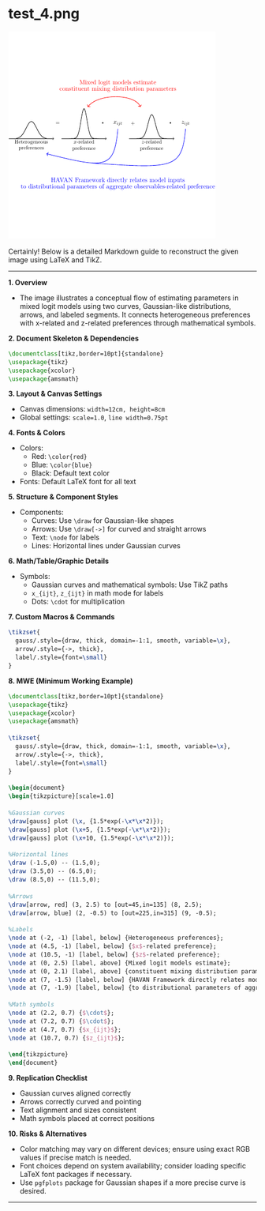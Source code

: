# test_4.png

![test_4.png](../../../eval_dataset/images/test_4.png)

Certainly! Below is a detailed Markdown guide to reconstruct the given image using LaTeX and TikZ.

---

**1. Overview**
- The image illustrates a conceptual flow of estimating parameters in mixed logit models using two curves, Gaussian-like distributions, arrows, and labeled segments. It connects heterogeneous preferences with x-related and z-related preferences through mathematical symbols.

**2. Document Skeleton & Dependencies**
```latex
\documentclass[tikz,border=10pt]{standalone}
\usepackage{tikz}
\usepackage{xcolor}
\usepackage{amsmath}
```

**3. Layout & Canvas Settings**
- Canvas dimensions: `width=12cm, height=8cm`
- Global settings: `scale=1.0`, `line width=0.75pt`

**4. Fonts & Colors**
- Colors:
  - Red: `\color{red}`
  - Blue: `\color{blue}`
  - Black: Default text color
- Fonts: Default LaTeX font for all text

**5. Structure & Component Styles**
- Components:
  - Curves: Use `\draw` for Gaussian-like shapes
  - Arrows: Use `\draw[->]` for curved and straight arrows
  - Text: `\node` for labels
  - Lines: Horizontal lines under Gaussian curves

**6. Math/Table/Graphic Details**
- Symbols:
  - Gaussian curves and mathematical symbols: Use TikZ paths
  - `x_{ijt}`, `z_{ijt}` in math mode for labels
  - Dots: `\cdot` for multiplication

**7. Custom Macros & Commands**
```latex
\tikzset{
  gauss/.style={draw, thick, domain=-1:1, smooth, variable=\x},
  arrow/.style={->, thick},
  label/.style={font=\small}
}
```

**8. MWE (Minimum Working Example)**
```latex
\documentclass[tikz,border=10pt]{standalone}
\usepackage{tikz}
\usepackage{xcolor}
\usepackage{amsmath}

\tikzset{
  gauss/.style={draw, thick, domain=-1:1, smooth, variable=\x},
  arrow/.style={->, thick},
  label/.style={font=\small}
}

\begin{document}
\begin{tikzpicture}[scale=1.0]

%Gaussian curves
\draw[gauss] plot (\x, {1.5*exp(-\x*\x*2)});
\draw[gauss] plot (\x+5, {1.5*exp(-\x*\x*2)});
\draw[gauss] plot (\x+10, {1.5*exp(-\x*\x*2)});

%Horizontal lines
\draw (-1.5,0) -- (1.5,0);
\draw (3.5,0) -- (6.5,0);
\draw (8.5,0) -- (11.5,0);

%Arrows
\draw[arrow, red] (3, 2.5) to [out=45,in=135] (8, 2.5);
\draw[arrow, blue] (2, -0.5) to [out=225,in=315] (9, -0.5);

%Labels
\node at (-2, -1) [label, below] {Heterogeneous preferences};
\node at (4.5, -1) [label, below] {$x$-related preference};
\node at (10.5, -1) [label, below] {$z$-related preference};
\node at (0, 2.5) [label, above] {Mixed logit models estimate};
\node at (0, 2.1) [label, above] {constituent mixing distribution parameters};
\node at (7, -1.5) [label, below] {HAVAN Framework directly relates model inputs};
\node at (7, -1.9) [label, below] {to distributional parameters of aggregate observables-related preference};

%Math symbols
\node at (2.2, 0.7) {$\cdot$};
\node at (7.2, 0.7) {$\cdot$};
\node at (4.7, 0.7) {$x_{ijt}$};
\node at (10.7, 0.7) {$z_{ijt}$};

\end{tikzpicture}
\end{document}
```

**9. Replication Checklist**
- Gaussian curves aligned correctly
- Arrows correctly curved and pointing
- Text alignment and sizes consistent
- Math symbols placed at correct positions

**10. Risks & Alternatives**
- Color matching may vary on different devices; ensure using exact RGB values if precise match is needed.
- Font choices depend on system availability; consider loading specific LaTeX font packages if necessary.
- Use `pgfplots` package for Gaussian shapes if a more precise curve is desired.

---
